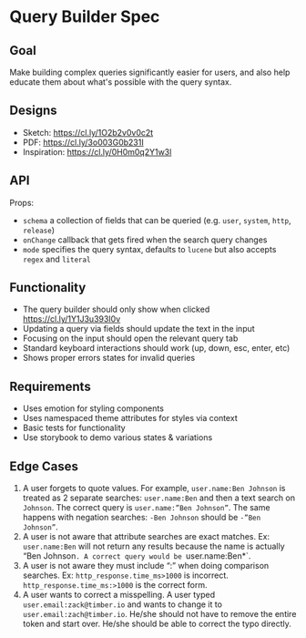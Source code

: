 # Query Builder Spec

## Goal

Make building complex queries significantly easier for users, and also help educate them about what's possible with the query syntax.

## Designs

- Sketch: https://cl.ly/1O2b2v0v0c2t
- PDF: https://cl.ly/3o003G0b231I
- Inspiration: https://cl.ly/0H0m0q2Y1w3l

## API

Props:
  - `schema` a collection of fields that can be queried (e.g. `user`, `system`, `http`, `release`)
  - `onChange` callback that gets fired when the search query changes
  - `mode` specifies the query syntax, defaults to `lucene` but also accepts `regex` and `literal`

## Functionality

- The query builder should only show when clicked https://cl.ly/1Y1J3u393I0v
- Updating a query via fields should update the text in the input
- Focusing on the input should open the relevant query tab
- Standard keyboard interactions should work (up, down, esc, enter, etc)
- Shows proper errors states for invalid queries

## Requirements

- Uses emotion for styling components
- Uses namespaced theme attributes for styles via context
- Basic tests for functionality
- Use storybook to demo various states & variations

## Edge Cases

1. A user forgets to quote values. For example, `user.name:Ben Johnson` is treated as 2 separate searches: `user.name:Ben` and then a text search on `Johnson`. The correct query is `user.name:”Ben Johnson”`. The same happens with negation searches: `-Ben Johnson` should be `-”Ben Johnson”`.
2. A user is not aware that attribute searches are exact matches. Ex: `user.name:Ben` will not return any results because the name is actually “Ben Johnson`. A correct query would be `user.name:Ben*`.
3. A user is not aware they must include “:” when doing comparison searches. Ex: `http_response.time_ms>1000` is incorrect. `http_response.time_ms:>1000` is the correct form.
4. A user wants to correct a misspelling. A user typed `user.email:zack@timber.io` and wants to change it to `user.email:zach@timber.io`. He/she should not have to remove the entire token and start over. He/she should be able to correct the typo directly.
